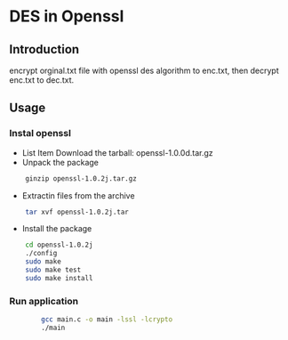 # DES in Openssl
## Introduction
encrypt orginal.txt file with openssl des algorithm to enc.txt, then decrypt enc.txt to dec.txt.
## Usage
### Instal openssl
- List Item Download the tarball: openssl-1.0.0d.tar.gz
- Unpack the package	
```bash
	ginzip openssl-1.0.2j.tar.gz	
```
- Extractin files from the archive
```bash
    tar xvf openssl-1.0.2j.tar
```
- Install the package
	
```bash
    cd openssl-1.0.2j 
    ./config
    sudo make
    sudo make test
    sudo make install	
```
            
### Run application
	
```bash
        gcc main.c -o main -lssl -lcrypto 
        ./main
```